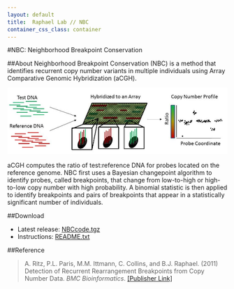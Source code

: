 ```yaml
---
layout: default
title:  Raphael Lab // NBC
container_css_class: container
---
```


#NBC: Neighborhood Breakpoint Conservation

##About
Neighborhood Breakpoint Conservation (NBC) is a method that identifies recurrent copy number variants in multiple individuals using Array Comparative Genomic Hybridization (aCGH).

<img src="aCGH.jpg"/>

aCGH computes the ratio of test:reference DNA for probes located on the reference genome. NBC first uses a Bayesian changepoint algorithm to identify probes, called breakpoints, that change from low-to-high or high-to-low copy number with high probability. A binomial statistic is then applied to identify breakpoints and pairs of breakpoints that appear in a statistically significant number of individuals.

##Download
* Latest release: [NBCcode.tgz](http://cs.brown.edu/~braphael/software/NBC/NBCcode.tgz)  
* Instructions: [README.txt](http://cs.brown.edu/~braphael/software/NBC/README.txt)

<a name="reference"></a>
##Reference
>A. Ritz, P.L. Paris, M.M. Ittmann, C. Collins, and B.J. Raphael. (2011)
>Detection of Recurrent Rearrangement Breakpoints from Copy Number Data.
>*BMC Bioinformatics*. [[Publisher Link]](http://www.biomedcentral.com/1471-2105/12/114/abstract)
